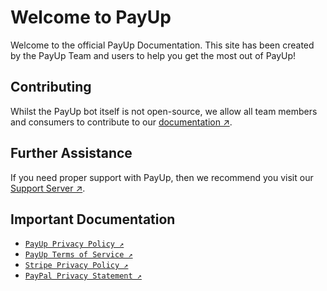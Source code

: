 # Welcome to PayUp
Welcome to the official PayUp Documentation. This site has been created by the PayUp Team and users to help you get the most out of PayUp!

## Contributing
Whilst the PayUp bot itself is not open-source, we allow all team members and consumers to contribute to our [documentation ↗](https://github.com/PayUp-Bot/docs).

## Further Assistance
If you need proper support with PayUp, then we recommend you visit our [Support Server ↗](https://discord.gg/vuRx9kJJqg).

## Important Documentation

* [`PayUp Privacy Policy ↗`](https://github.com/PayUp-Bot/Privacy-Policy/README.md)
* [`PayUp Terms of Service ↗`](https://github.com/PayUp-Bot/Terms-of-Service/README.md)
* [`Stripe Privacy Policy ↗`](https://stripe.com/privacy)
* [`PayPal Privacy Statement ↗`](https://paypal.com/uk/legalhub/privacy-full)